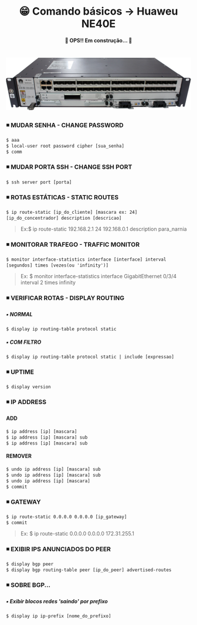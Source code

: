 <h1 align="center">😁 Comando básicos -> Huaweu NE40E</h1>

<h4 align="center">
  🚧 OPS!! Em construção... 🚧
</h4>

<h1 align="center">
  <img alt="ne40e" title="ne40e" src="./img/ne40e.png" />
</h1>

### ◾ MUDAR SENHA - CHANGE PASSWORD
```
$ aaa
$ local-user root password cipher [sua_senha]
$ comm
```

### ◾ MUDAR PORTA SSH - CHANGE SSH PORT
    $ ssh server port [porta]

### ◾ ROTAS ESTÁTICAS - STATIC ROUTES
    $ ip route-static [ip_do_cliente] [mascara ex: 24] [ip_do_concentrador] description [descricao]
  >Ex:$ ip route-static 192.168.2.1 24 192.168.0.1 description para_narnia

### ◾ MONITORAR TRAFEGO - TRAFFIC MONITOR
    $ monitor interface-statistics interface [interface] interval [segundos] times [vezes(ou 'infinity')]
  >Ex: $ monitor interface-statistics interface GigabitEthernet 0/3/4 interval 2 times infinity

### ◾  VERIFICAR ROTAS - DISPLAY ROUTING
  ##### ▪️ NORMAL
    $ display ip routing-table protocol static

  ##### ▪️ COM FILTRO
    $ display ip routing-table protocol static | include [expressao]

### ◾ UPTIME
    $ display version

### ◾ IP ADDRESS
#### ADD
    $ ip address [ip] [mascara]
    $ ip address [ip] [mascara] sub
    $ ip address [ip] [mascara] sub

#### REMOVER
    $ undo ip address [ip] [mascara] sub
    $ undo ip address [ip] [mascara] sub
    $ undo ip address [ip] [mascara]
    $ commit

### ◾ GATEWAY
    $ ip route-static 0.0.0.0 0.0.0.0 [ip_gateway]
    $ commit
  >Ex: $ ip route-static 0.0.0.0 0.0.0.0 172.31.255.1

### ◾ EXIBIR IPS ANUNCIADOS DO PEER
    $ display bgp peer
    $ display bgp routing-table peer [ip_do_peer] advertised-routes

### ◾ SOBRE BGP...
##### ▪️ Exibir blocos redes 'saindo' por prefixo
    $ display ip ip-prefix [nome_do_prefixo]
